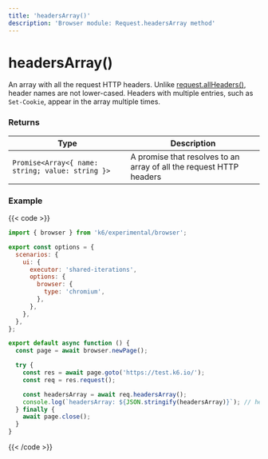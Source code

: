 ```yaml
---
title: 'headersArray()'
description: 'Browser module: Request.headersArray method'
---
```


# headersArray()

An array with all the request HTTP headers. Unlike [request.allHeaders()](https://grafana.com/docs/k6/<K6_VERSION>/javascript-api/k6-experimental/browser/request/allheaders), header names are not lower-cased. Headers with multiple entries, such as `Set-Cookie`, appear in the array multiple times.

### Returns

| Type                                             | Description                                                         |
| ------------------------------------------------ | ------------------------------------------------------------------- |
| `Promise<Array<{ name: string; value: string }>` | A promise that resolves to an array of all the request HTTP headers |

### Example

{{< code >}}

```javascript
import { browser } from 'k6/experimental/browser';

export const options = {
  scenarios: {
    ui: {
      executor: 'shared-iterations',
      options: {
        browser: {
          type: 'chromium',
        },
      },
    },
  },
};

export default async function () {
  const page = await browser.newPage();

  try {
    const res = await page.goto('https://test.k6.io/');
    const req = res.request();

    const headersArray = await req.headersArray();
    console.log(`headersArray: ${JSON.stringify(headersArray)}`); // headersArray: [{"name":"Accept-Language","value"...}]
  } finally {
    await page.close();
  }
}
```

{{< /code >}}
